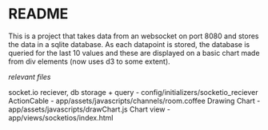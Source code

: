 # README

This is a project that takes data from an websocket on port 8080 and stores the data in a sqlite database. As each datapoint is stored, the database is queried for the last 10 values and these are displayed on a basic chart made from div elements (now uses d3 to some extent).

_relevant files_

socket.io reciever, db storage + query - config/initializers/socketio_reciever
ActionCable - app/assets/javascripts/channels/room.coffee
Drawing Chart - app/assets/javascripts/drawChart.js
Chart view - app/views/socketios/index.html
